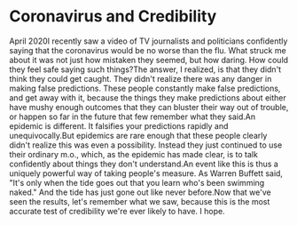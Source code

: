 # Coronavirus and Credibility

April 2020I recently saw a 
video 
of TV journalists and politicians confidently
saying that the coronavirus would be no worse than the flu. What
struck me about it was not just how mistaken they seemed, but how
daring. How could they feel safe saying such things?The answer, I realized, is that they didn't think they could get
caught. They didn't realize there was any danger in making false
predictions. These people constantly make false predictions, and
get away with it, because the things they make predictions about
either have mushy enough outcomes that they can bluster their way
out of trouble, or happen so far in the future that few remember
what they said.An epidemic is different. It falsifies your predictions rapidly and
unequivocally.But epidemics are rare enough that these people clearly
didn't realize this was even a possibility. Instead they just
continued to use their ordinary m.o., which, as the epidemic has
made clear, is to talk confidently about things they don't
understand.An event like this is thus a uniquely powerful way of taking people's
measure. As Warren Buffett said, "It's only when the tide goes out
that you learn who's been swimming naked." And the tide has just
gone out like never before.Now that we've seen the results, let's remember what we saw, because
this is the most accurate test of credibility we're ever likely to have. I hope.